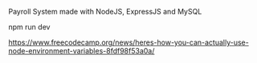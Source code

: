 Payroll System made with NodeJS, ExpressJS and MySQL

npm run dev

https://www.freecodecamp.org/news/heres-how-you-can-actually-use-node-environment-variables-8fdf98f53a0a/